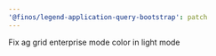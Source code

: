 ```yaml
---
'@finos/legend-application-query-bootstrap': patch
---
```


Fix ag grid enterprise mode color in light mode
